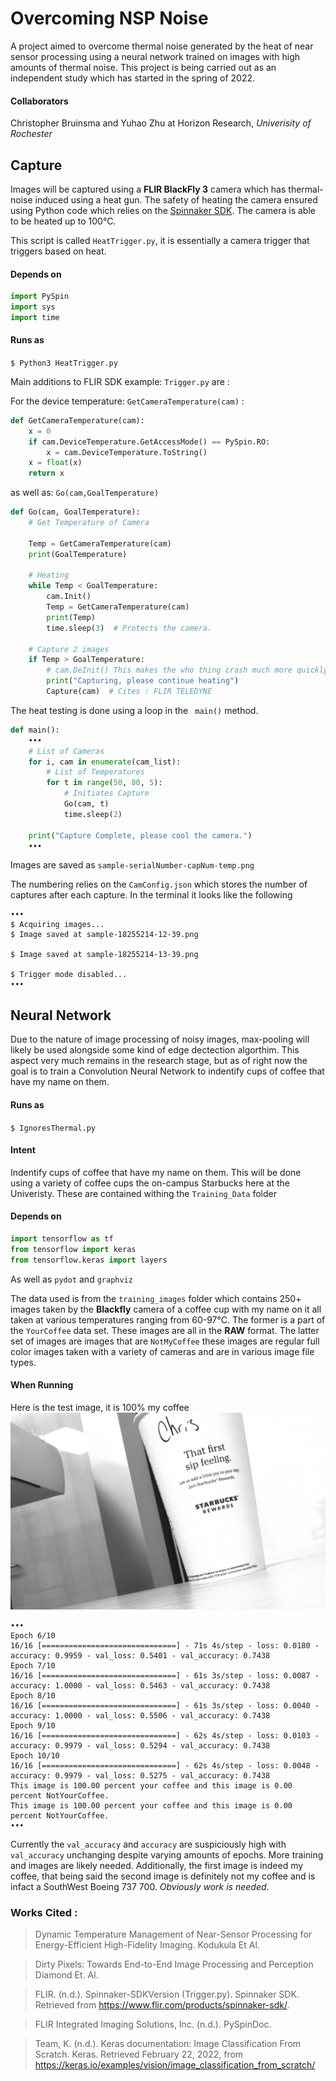 # Overcoming NSP Noise
A project aimed to overcome thermal noise generated by the heat of near sensor processing using a neural network trained on images with high amounts of thermal noise.
This project is being carried out as an independent study which has started in the spring of 2022. 

#### Collaborators
Christopher Bruinsma and Yuhao Zhu at Horizon Research, *Univerisity of Rochester*

## Capture
Images will be captured using a **FLIR BlackFly 3** camera which has thermal-noise induced using a heat gun. 
The safety of heating the camera ensured using Python code which relies on the [Spinnaker SDK](https://www.flir.com/products/spinnaker-sdk/). The camera is able to be heated up to 100°C.


This script is called ```HeatTrigger.py```, it is essentially a camera trigger that triggers based on heat. 

#### Depends on

```python
import PySpin
import sys
import time
```

#### Runs as 
```$ Python3 HeatTrigger.py```

Main additions to FLIR SDK example: ```Trigger.py``` are :

For the device temperature: ```GetCameraTemperature(cam)``` :

```python
def GetCameraTemperature(cam):
    x = 0
    if cam.DeviceTemperature.GetAccessMode() == PySpin.RO:
        x = cam.DeviceTemperature.ToString()
    x = float(x)
    return x
```
as well as:  ```Go(cam,GoalTemperature)```

```python
def Go(cam, GoalTemperature):
    # Get Temperature of Camera

    Temp = GetCameraTemperature(cam)
    print(GoalTemperature)

    # Heating
    while Temp < GoalTemperature:
        cam.Init()
        Temp = GetCameraTemperature(cam)
        print(Temp)
        time.sleep(3)  # Protects the camera.

    # Capture 2 images
    if Temp > GoalTemperature:
        # cam.DeInit() This makes the who thing crash much more quickly
        print("Capturing, please continue heating")
        Capture(cam)  # Cites : FLIR TELEDYNE
```

The heat testing is done using a loop in the ``` main()``` method. 

```python
def main():
    •••
    # List of Cameras
    for i, cam in enumerate(cam_list):
        # List of Temperatures
        for t in range(50, 80, 5):
            # Initiates Capture
            Go(cam, t)
            time.sleep(2)
    
    print("Capture Complete, please cool the camera.")
    ••• 
```
Images are saved as  ```sample-serialNumber-capNum-temp.png```

The numbering relies on the ```CamConfig.json``` which stores the number of captures after each capture. 
In the terminal it looks like the following 
```
•••
$ Acquiring images...
$ Image saved at sample-18255214-12-39.png

$ Image saved at sample-18255214-13-39.png

$ Trigger mode disabled...
•••
```



## Neural Network
Due to the nature of image processing of noisy images, max-pooling will likely be used alongside some kind of edge dectection algorthim. This aspect very much remains in the research stage, but as of right now the goal is to train a Convolution Neural Network to indentify cups of coffee that have my name on them. 

#### Runs as
```$ IgnoresThermal.py``` 

#### Intent 
Indentify cups of coffee that have my name on them. This will be done using a variety of coffee cups the on-campus Starbucks here at the Univeristy. 
These are contained withing the ```Training_Data``` folder

#### Depends on

```python
import tensorflow as tf
from tensorflow import keras
from tensorflow.keras import layers
```
As well as ```pydot``` and ```graphviz```


The data used is from the ```training_images``` folder which contains 250+ images taken by the **Blackfly** camera of a coffee cup with my name on it all taken at various temperatures ranging from 60-97°C. The former is a part of the ```YourCoffee``` data set. These images are all in the **RAW** format. The latter set of images are images that are ```NotMyCoffee``` these images are regular full color images taken with a variety of cameras and are in various image file types.




#### When Running 

Here is the test image, it is 100% my coffee 
![Model](TEST2.png)

```
•••
Epoch 6/10
16/16 [==============================] - 71s 4s/step - loss: 0.0180 - accuracy: 0.9959 - val_loss: 0.5401 - val_accuracy: 0.7438
Epoch 7/10
16/16 [==============================] - 61s 3s/step - loss: 0.0087 - accuracy: 1.0000 - val_loss: 0.5463 - val_accuracy: 0.7438
Epoch 8/10
16/16 [==============================] - 61s 3s/step - loss: 0.0040 - accuracy: 1.0000 - val_loss: 0.5506 - val_accuracy: 0.7438
Epoch 9/10
16/16 [==============================] - 62s 4s/step - loss: 0.0103 - accuracy: 0.9979 - val_loss: 0.5294 - val_accuracy: 0.7438
Epoch 10/10
16/16 [==============================] - 62s 4s/step - loss: 0.0048 - accuracy: 0.9979 - val_loss: 0.5275 - val_accuracy: 0.7438
This image is 100.00 percent your coffee and this image is 0.00 percent NotYourCoffee.
This image is 100.00 percent your coffee and this image is 0.00 percent NotYourCoffee.
•••
```
Currently the ```val_accuracy``` and ```accuracy``` are suspiciously high with ```val_accuracy``` unchanging despite varying amounts of epochs. More training and images are likely needed. Additionally, the first image is indeed my coffee, that being said the second image is definitely not my coffee and is infact a SouthWest Boeing 737 700. *Obviously work is needed*. 




### Works Cited :
> Dynamic Temperature Management of Near-Sensor Processing for Energy-Efficient High-Fidelity 
    Imaging. Kodukula Et Al.

> Dirty Pixels: Towards End-to-End Image Processing and Perception Diamond Et. Al.

> FLIR. (n.d.). Spinnaker-SDKVersion (Trigger.py). Spinnaker SDK. Retrieved from https://www.flir.com/products/spinnaker-sdk/. 

> FLIR Integrated Imaging Solutions, Inc. (n.d.). PySpinDoc. 

> Team, K. (n.d.). Keras documentation: Image Classification From Scratch. Keras. Retrieved February 22, 2022, from 
   https://keras.io/examples/vision/image_classification_from_scratch/ 
